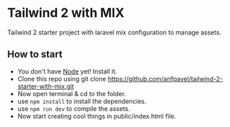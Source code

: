 # Tailwind 2 with MIX

Tailwind 2 starter project with laravel mix configuration to manage assets.

## How to start

- You don't have [Node]('https://nodejs.org/en/download/') yet! Install it.
- Clone this repo using git clone https://github.com/arifpavel/tailwind-2-starter-with-mix.git
- Now open terminal & cd to the folder.
- use ```npm install``` to install the dependencies.
- use ```npm run dev``` to compile the assets.
- Now start creating cool things in public/index.html file. 